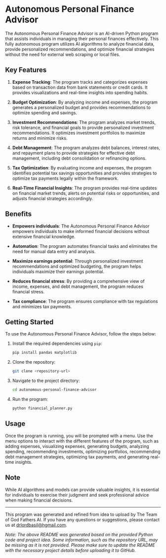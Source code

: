 # Autonomous Personal Finance Advisor

The Autonomous Personal Finance Advisor is an AI-driven Python program that assists individuals in managing their personal finances effectively. This fully autonomous program utilizes AI algorithms to analyze financial data, provide personalized recommendations, and optimize financial strategies without the need for external web scraping or local files.

## Key Features

1. **Expense Tracking**: The program tracks and categorizes expenses based on transaction data from bank statements or credit cards. It provides visualizations and real-time insights into spending habits.

2. **Budget Optimization**: By analyzing income and expenses, the program generates a personalized budget and provides recommendations to optimize spending and savings.

3. **Investment Recommendations**: The program analyzes market trends, risk tolerance, and financial goals to provide personalized investment recommendations. It optimizes investment portfolios to maximize returns and minimize risks.

4. **Debt Management**: The program analyzes debt balances, interest rates, and repayment plans to provide strategies for effective debt management, including debt consolidation or refinancing options.

5. **Tax Optimization**: By evaluating income and expenses, the program identifies potential tax savings opportunities and provides strategies to optimize tax payments legally within the framework.

6. **Real-Time Financial Insights**: The program provides real-time updates on financial market trends, alerts on potential risks or opportunities, and adjusts financial strategies accordingly.

## Benefits

- **Empowers individuals**: The Autonomous Personal Finance Advisor empowers individuals to make informed financial decisions without extensive financial knowledge.

- **Automation**: The program automates financial tasks and eliminates the need for manual data entry and analysis.

- **Maximize earnings potential**: Through personalized investment recommendations and optimized budgeting, the program helps individuals maximize their earnings potential.

- **Reduces financial stress**: By providing a comprehensive view of income, expenses, and debt management, the program reduces financial stress.

- **Tax compliance**: The program ensures compliance with tax regulations and minimizes tax payments.

## Getting Started

To use the Autonomous Personal Finance Advisor, follow the steps below:

1. Install the required dependencies using `pip`:

   ```bash
   pip install pandas matplotlib
   ```

2. Clone the repository:

   ```bash
   git clone <repository-url>
   ```

3. Navigate to the project directory:

   ```bash
   cd autonomous-personal-finance-advisor
   ```

4. Run the program:

   ```bash
   python financial_planner.py
   ```

## Usage

Once the program is running, you will be prompted with a menu. Use the menu options to interact with the different features of the program, such as adding expenses, visualizing expenses, generating budgets, analyzing spending, recommending investments, optimizing portfolios, recommending debt management strategies, optimizing tax payments, and generating real-time insights.

## Note

While AI algorithms and models can provide valuable insights, it is essential for individuals to exercise their judgment and seek professional advice when making financial decisions.

---

This program was generated and refined from idea to upload by The Team of God Fathers AI. If you have any questions or suggestions, please contact us at drlordbasil@hgmail.com.

*Note: The above README was generated based on the provided Python code and project idea. Some information, such as the repository URL, may be missing as it is not provided. Please make sure to update the README with the necessary project details before uploading it to GitHub.*